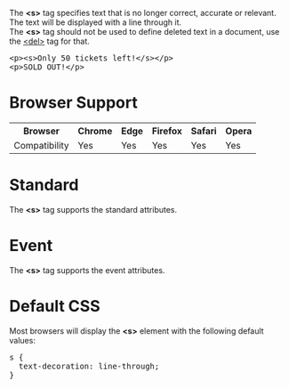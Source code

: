 The <b>&lt;s&gt;</b> tag specifies text that is no longer correct, accurate or relevant. The text will be displayed with a line through it.
<br>
The <b>&lt;s&gt;</b> tag should not be used to define deleted text in a document, use the <a href="del.md">&lt;del&gt;</a> tag for that.
<pre>
&lt;p&gt;&lt;s&gt;Only 50 tickets left!&lt;/s&gt;&lt;/p&gt;
&lt;p&gt;SOLD OUT!&lt;/p&gt;
</pre>
<h1>Browser Support</h1>
<table class="ws-table-all notranslate">
  <tr>
    <th>Browser</th>
    <th>Chrome</th>
    <th>Edge</th>
    <th>Firefox</th>
    <th>Safari</th>
    <th>Opera</th>
  </tr>
  <tr>
    <td>Compatibility</td>
    <td>Yes</td>
    <td>Yes</td>
    <td>Yes</td>
    <td>Yes</td>
    <td>Yes</td>
  </tr>
</table>
<h1>Standard</h1>
The <b>&lt;s&gt;</b> tag supports the standard attributes.
<h1>Event</h1>
The <b>&lt;s&gt;</b> tag supports the event attributes.
<h1>Default CSS</h1>
Most browsers will display the <b>&lt;s&gt;</b> element with the following default values:
<pre>
s {
  text-decoration: line-through;
}
</pre>
